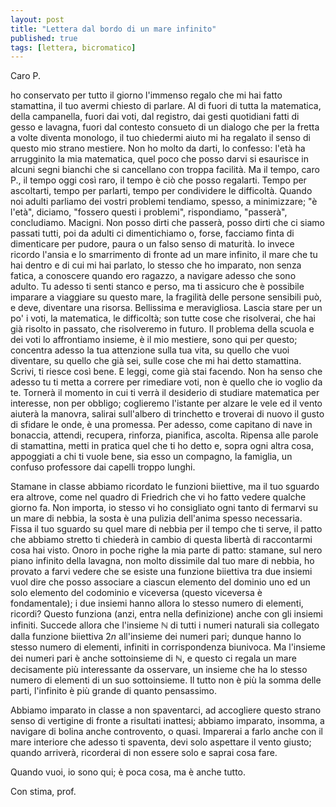```yaml
---
layout: post
title: "Lettera dal bordo di un mare infinito"
published: true
tags: [lettera, bicromatico]
---
```


Caro P.

ho conservato per tutto il giorno l'immenso regalo che mi hai fatto stamattina, il tuo avermi
chiesto di parlare. Al di fuori di tutta la matematica, della campanella, fuori dai voti, dal
registro, dai gesti quotidiani fatti di gesso e lavagna, fuori dal contesto consueto di un dialogo
che per la fretta a volte diventa monologo, il tuo chiedermi aiuto mi ha regalato il senso
di questo mio strano mestiere. Non ho molto da darti, lo confesso: l'età ha arrugginito la mia
matematica, quel poco che posso darvi si esaurisce in alcuni segni bianchi che si cancellano con
troppa facilità. Ma il tempo, caro P., il tempo oggi così raro, il tempo è ciò che posso regalarti. Tempo
per ascoltarti, tempo per parlarti, tempo per condividere le difficoltà. Quando noi adulti parliamo
dei vostri problemi tendiamo, spesso, a minimizzare; "è l'età", diciamo, "fossero questi i
problemi", rispondiamo, "passerà", concludiamo. Macigni. Non posso dirti che passerà, posso dirti
che ci siamo passati tutti, poi da adulti ci dimentichiamo o, forse, facciamo finta di dimenticare
per pudore, paura o un falso senso di maturità. Io invece ricordo l'ansia e lo smarrimento di fronte
ad un mare infinito, il mare che tu hai dentro e di cui mi hai parlato, lo stesso che ho imparato,
non senza fatica, a conoscere quando ero ragazzo, a navigare adesso che sono adulto. 
Tu adesso ti senti stanco e perso, ma ti assicuro che è possibile imparare a viaggiare su questo mare, la fragilità delle
persone sensibili può, e deve, diventare una risorsa. Bellissima e meravigliosa. 
Lascia stare per un po' i voti, la matematica, le difficoltà; son tutte cose che risolverai, che 
hai già risolto in passato, che risolveremo in futuro. Il problema della scuola e dei voti lo affrontiamo 
insieme, è il mio mestiere, sono qui per questo; concentra adesso la tua attenzione sulla tua vita,
su quello che vuoi diventare, su quello che già sei, sulle cose che mi hai detto stamattina. Scrivi,
ti riesce così bene. E leggi, come già stai facendo. Non ha senso che adesso tu ti metta a correre
per rimediare voti, non è quello che io voglio da te. Tornerà il momento in cui ti verrà il
desiderio di studiare matematica per interesse, non per obbligo; coglieremo l'istante per alzare le
vele ed il vento aiuterà la manovra, salirai sull'albero di trinchetto e troverai di nuovo il gusto
di sfidare le onde, è una promessa. Per adesso, come capitano di nave in bonaccia, attendi,
recupera, rinforza, pianifica, ascolta. Ripensa alle parole di stamattina, metti in pratica quel che
ti ho detto e, sopra ogni altra cosa, appoggiati a chi ti vuole bene, sia esso un compagno, la
famiglia, un confuso professore dai capelli troppo lunghi. 

Stamane in classe abbiamo ricordato le funzioni biiettive, ma il tuo sguardo era altrove, come nel
quadro di Friedrich che vi ho fatto vedere qualche giorno fa. Non importa, io stesso vi ho
consigliato ogni tanto di fermarvi su un mare di nebbia, la sosta è una pulizia dell'anima spesso necessaria. Fissa
il tuo sguardo su quel mare di nebbia per il tempo che ti serve, il patto che abbiamo stretto
ti chiederà in cambio di questa libertà di raccontarmi cosa hai visto. Onoro in poche righe la mia parte di patto: stamane, 
sul nero piano infinito della lavagna, non molto dissimile dal tuo
mare di nebbia, ho provato a farvi vedere che se esiste una funzione biiettiva
tra due insiemi vuol dire che posso associare a ciascun elemento del dominio uno ed un solo elemento
del codominio e viceversa (questo viceversa è fondamentale); i due insiemi hanno allora lo stesso numero di elementi, ricordi? Questo
funziona (anzi, entra nella definizione) anche con gli insiemi infiniti.
Succede allora che l'insieme $\mathbb{N}$ di tutti i numeri naturali sia collegato dalla funzione
biiettiva $2n$ all'insieme dei numeri pari; dunque hanno lo stesso numero di elementi, infiniti in
corrispondenza biunivoca. Ma l'insieme
dei numeri pari è anche sottoinsieme di $\mathbb{N}$, e questo ci regala un mare decisamente più
interessante da osservare, un insieme che ha lo stesso numero di elementi di un suo sottoinsieme.
Il tutto non è più la somma delle parti, l'infinito è più grande di quanto pensassimo.

Abbiamo imparato in classe a non spaventarci, ad accogliere questo strano senso di vertigine di
fronte a risultati inattesi; abbiamo imparato, insomma, a navigare di bolina anche controvento, o
quasi. Imparerai a farlo anche con il mare interiore che adesso ti spaventa, devi solo aspettare il 
vento giusto; quando arriverà, ricorderai di non essere solo e saprai cosa fare.  

Quando vuoi, io sono qui; è poca cosa, ma è anche tutto.

Con stima, prof.


